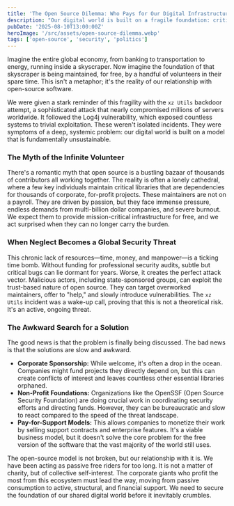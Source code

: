 ```yaml
---
title: 'The Open Source Dilemma: Who Pays for Our Digital Infrastructure?'
description: "Our digital world is built on a fragile foundation: critical open-source projects maintained by a few unpaid volunteers. After major security scares, it's time to ask a hard question: is this model sustainable, or are we waiting for a collapse?"
pubDate: '2025-08-10T13:00:00Z'
heroImage: '/src/assets/open-source-dilemma.webp'
tags: ['open-source', 'security', 'politics']
---
```


Imagine the entire global economy, from banking to transportation to energy, running inside a skyscraper. Now imagine the foundation of that skyscraper is being maintained, for free, by a handful of volunteers in their spare time. This isn't a metaphor; it's the reality of our relationship with open-source software.

We were given a stark reminder of this fragility with the `xz Utils` backdoor attempt, a sophisticated attack that nearly compromised millions of servers worldwide. It followed the Log4j vulnerability, which exposed countless systems to trivial exploitation. These weren't isolated incidents. They were symptoms of a deep, systemic problem: our digital world is built on a model that is fundamentally unsustainable.

### The Myth of the Infinite Volunteer

There's a romantic myth that open source is a bustling bazaar of thousands of contributors all working together. The reality is often a lonely cathedral, where a few key individuals maintain critical libraries that are dependencies for thousands of corporate, for-profit projects. These maintainers are not on a payroll. They are driven by passion, but they face immense pressure, endless demands from multi-billion dollar companies, and severe burnout. We expect them to provide mission-critical infrastructure for free, and we act surprised when they can no longer carry the burden.

### When Neglect Becomes a Global Security Threat

This chronic lack of resources—time, money, and manpower—is a ticking time bomb. Without funding for professional security audits, subtle but critical bugs can lie dormant for years. Worse, it creates the perfect attack vector. Malicious actors, including state-sponsored groups, can exploit the trust-based nature of open source. They can target overworked maintainers, offer to "help," and slowly introduce vulnerabilities. The `xz Utils` incident was a wake-up call, proving that this is not a theoretical risk. It's an active, ongoing threat.

### The Awkward Search for a Solution

The good news is that the problem is finally being discussed. The bad news is that the solutions are slow and awkward.

- **Corporate Sponsorship:** While welcome, it's often a drop in the ocean. Companies might fund projects they directly depend on, but this can create conflicts of interest and leaves countless other essential libraries orphaned.
- **Non-Profit Foundations:** Organizations like the OpenSSF (Open Source Security Foundation) are doing crucial work in coordinating security efforts and directing funds. However, they can be bureaucratic and slow to react compared to the speed of the threat landscape.
- **Pay-for-Support Models:** This allows companies to monetize their work by selling support contracts and enterprise features. It's a viable business model, but it doesn't solve the core problem for the free version of the software that the vast majority of the world still uses.

The open-source model is not broken, but our relationship with it is. We have been acting as passive free riders for too long. It is not a matter of charity, but of collective self-interest. The corporate giants who profit the most from this ecosystem must lead the way, moving from passive consumption to active, structural, and financial support. We need to secure the foundation of our shared digital world before it inevitably crumbles.
